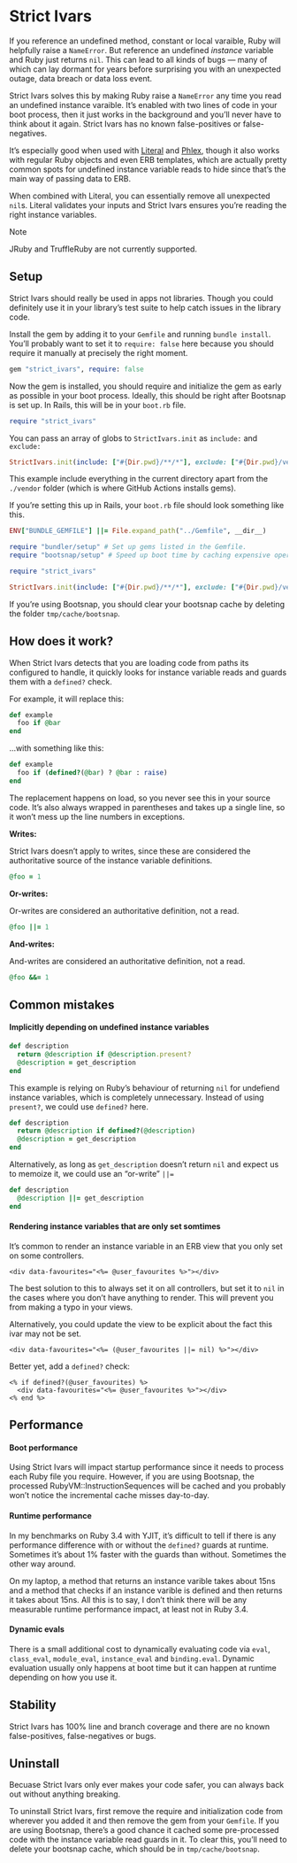 # Strict Ivars

If you reference an undefined method, constant or local varaible, Ruby will helpfully raise a `NameError`. But reference an undefined _instance_ variable and Ruby just returns `nil`. This can lead to all kinds of bugs — many of which can lay dormant for years before surprising you with an unexpected outage, data breach or data loss event.

Strict Ivars solves this by making Ruby raise a `NameError` any time you read an undefined instance varaible. It’s enabled with two lines of code in your boot process, then it just works in the background and you’ll never have to think about it again. Strict Ivars has no known false-positives or false-negatives.

It’s especially good when used with [Literal](https://literal.fun) and [Phlex](https://www.phlex.fun), though it also works with regular Ruby objects and even ERB templates, which are actually pretty common spots for undefined instance variable reads to hide since that’s the main way of passing data to ERB.

When combined with Literal, you can essentially remove all unexpected `nil`s. Literal validates your inputs and Strict Ivars ensures you’re reading the right instance variables.

> [!NOTE]
> JRuby and TruffleRuby are not currently supported.

## Setup

Strict Ivars should really be used in apps not libraries. Though you could definitely use it in your library’s test suite to help catch issues in the library code.

Install the gem by adding it to your `Gemfile` and running `bundle install`. You’ll probably want to set it to `require: false` here because you should require it manually at precisely the right moment.

```ruby
gem "strict_ivars", require: false
```

Now the gem is installed, you should require and initialize the gem as early as possible in your boot process. Ideally, this should be right after Bootsnap is set up. In Rails, this will be in your `boot.rb` file.

```ruby
require "strict_ivars"
```

You can pass an array of globs to `StrictIvars.init` as `include:` and `exclude:`

```ruby
StrictIvars.init(include: ["#{Dir.pwd}/**/*"], exclude: ["#{Dir.pwd}/vendor/**/*"])
```

This example include everything in the current directory apart from the `./vendor` folder (which is where GitHub Actions installs gems).

If you’re setting this up in Rails, your `boot.rb` file should look something like this.

```ruby
ENV["BUNDLE_GEMFILE"] ||= File.expand_path("../Gemfile", __dir__)

require "bundler/setup" # Set up gems listed in the Gemfile.
require "bootsnap/setup" # Speed up boot time by caching expensive operations.

require "strict_ivars"

StrictIvars.init(include: ["#{Dir.pwd}/**/*"], exclude: ["#{Dir.pwd}/vendor/**/*"])
```

If you’re using Bootsnap, you should clear your bootsnap cache by deleting the folder `tmp/cache/bootsnap`.

## How does it work?

When Strict Ivars detects that you are loading code from paths its configured to handle, it quickly looks for instance variable reads and guards them with a `defined?` check.

For example, it will replace this:

```ruby
def example
  foo if @bar
end
```

...with something like this:

```ruby
def example
  foo if (defined?(@bar) ? @bar : raise)
end
```

The replacement happens on load, so you never see this in your source code. It’s also always wrapped in parentheses and takes up a single line, so it won’t mess up the line numbers in exceptions.

**Writes:**

Strict Ivars doesn’t apply to writes, since these are considered the authoritative source of the instance variable definitions.

```ruby
@foo = 1
```

**Or-writes:**

Or-writes are considered an authoritative definition, not a read.

```ruby
@foo ||= 1
```

**And-writes:**

And-writes are considered an authoritative definition, not a read.

```ruby
@foo &&= 1
```

## Common mistakes

#### Implicitly depending on undefined instance variables

```ruby
def description
  return @description if @description.present?
  @description = get_description
end
```

This example is relying on Ruby’s behaviour of returning `nil` for undefiend instance variables, which is completely unnecessary. Instead of using `present?`, we could use `defined?` here.

```ruby
def description
  return @description if defined?(@description)
  @description = get_description
end
```

Alternatively, as long as `get_description` doesn’t return `nil` and expect us to memoize it, we could use an “or-write” `||=`

```ruby
def description
  @description ||= get_description
end
```

#### Rendering instance variables that are only set somtimes

It’s common to render an instance variable in an ERB view that you only set on some controllers.

```erb
<div data-favourites="<%= @user_favourites %>"></div>
```

The best solution to this to always set it on all controllers, but set it to `nil` in the cases where you don’t have anything to render. This will prevent you from making a typo in your views.

Alternatively, you could update the view to be explicit about the fact this ivar may not be set.

```erb
<div data-favourites="<%= (@user_favourites ||= nil) %>"></div>
```

Better yet, add a `defined?` check:

```erb
<% if defined?(@user_favourites) %>
  <div data-favourites="<%= @user_favourites %>"></div>
<% end %>
```

## Performance

#### Boot performance

Using Strict Ivars will impact startup performance since it needs to process each Ruby file you require. However, if you are using Bootsnap, the processed RubyVM::InstructionSequences will be cached and you probably won’t notice the incremental cache misses day-to-day.

#### Runtime performance

In my benchmarks on Ruby 3.4 with YJIT, it’s difficult to tell if there is any performance difference with or without the `defined?` guards at runtime. Sometimes it’s about 1% faster with the guards than without. Sometimes the other way around.

On my laptop, a method that returns an instance varible takes about 15ns and a method that checks if an instance varible is defined and then returns it takes about 15ns. All this is to say, I don’t think there will be any measurable runtime performance impact, at least not in Ruby 3.4.

#### Dynamic evals

There is a small additional cost to dynamically evaluating code via `eval`, `class_eval`, `module_eval`, `instance_eval` and `binding.eval`. Dynamic evaluation usually only happens at boot time but it can happen at runtime depending on how you use it.

## Stability

Strict Ivars has 100% line and branch coverage and there are no known false-positives, false-negatives or bugs.

## Uninstall

Becuase Strict Ivars only ever makes your code safer, you can always back out without anything breaking.

To uninstall Strict Ivars, first remove the require and initialization code from wherever you added it and then remove the gem from your `Gemfile`. If you are using Bootsnap, there’s a good chance it cached some pre-processed code with the instance variable read guards in it. To clear this, you’ll need to delete your bootsnap cache, which should be in `tmp/cache/bootsnap`.
